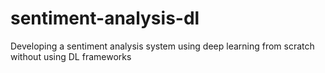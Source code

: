 # sentiment-analysis-dl
Developing a sentiment analysis system using deep learning from scratch without using DL frameworks
